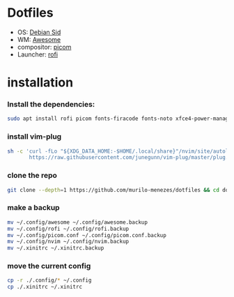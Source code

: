 # Dotfiles
* OS: [Debian Sid](https://www.debian.org)
* WM: [Awesome](https://awesomewm.org)
* compositor: [picom](https://github.com/yshui/picom)
* Launcher: [rofi](https://github.com/davatorium/rofi)

# installation
### Install the dependencies:
```bash
sudo apt install rofi picom fonts-firacode fonts-noto xfce4-power-manager nm-tray flameshot kitty
```
### install vim-plug
```bash
sh -c 'curl -fLo "${XDG_DATA_HOME:-$HOME/.local/share}"/nvim/site/autoload/plug.vim --create-dirs \
       https://raw.githubusercontent.com/junegunn/vim-plug/master/plug.vim'
```

### clone the repo
```bash
git clone --depth=1 https://github.com/murilo-menezes/dotfiles && cd dotfiles
```
### make a backup
```bash
mv ~/.config/awesome ~/.config/awesome.backup
mv ~/.config/rofi ~/.config/rofi.backup
mv ~/.config/picom.conf ~/.config/picom.conf.backup
mv ~/.config/nvim ~/.config/nvim.backup
mv ~/.xinitrc ~/.xinitrc.backup
```
### move the current config
```bash
cp -r ./.config/* ~/.config
cp ./.xinitrc ~/.xinitrc
```
